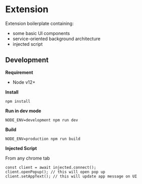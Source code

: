 # Extension
Extension boilerplate containing:
- some basic UI components
- service-oriented background architecture
- injected script

## Development

**Requirement**
- Node v12+

**Install**
```
npm install 
```

**Run in dev mode**
```
NODE_ENV=development npm run dev
```

**Build**
```
NODE_ENV=production npm run build
```


**Injected Script**

From any chrome tab

```
const client = await injected.connect();
client.openPopup(); // this will open pop up
client.setAppText(); // this will update app message on UI

```